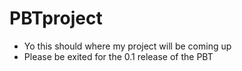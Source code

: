 # PBTproject
- Yo this should where my project will be coming up
- Please be exited for the 0.1 release of the PBT
